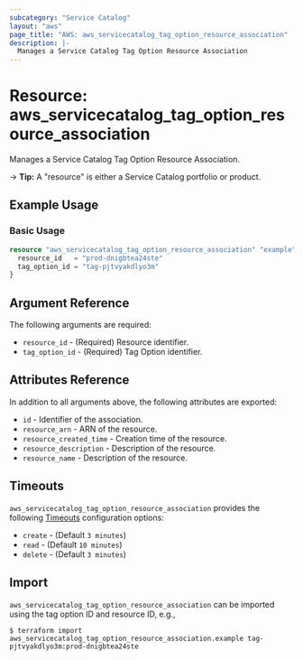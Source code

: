 ```yaml
---
subcategory: "Service Catalog"
layout: "aws"
page_title: "AWS: aws_servicecatalog_tag_option_resource_association"
description: |-
  Manages a Service Catalog Tag Option Resource Association
---
```


# Resource: aws_servicecatalog_tag_option_resource_association

Manages a Service Catalog Tag Option Resource Association.

-> **Tip:** A "resource" is either a Service Catalog portfolio or product.

## Example Usage

### Basic Usage

```terraform
resource "aws_servicecatalog_tag_option_resource_association" "example" {
  resource_id   = "prod-dnigbtea24ste"
  tag_option_id = "tag-pjtvyakdlyo3m"
}
```

## Argument Reference

The following arguments are required:

* `resource_id` - (Required) Resource identifier.
* `tag_option_id` - (Required) Tag Option identifier.

## Attributes Reference

In addition to all arguments above, the following attributes are exported:

* `id` - Identifier of the association.
* `resource_arn` - ARN of the resource.
* `resource_created_time` - Creation time of the resource.
* `resource_description` - Description of the resource.
* `resource_name` - Description of the resource.

## Timeouts

`aws_servicecatalog_tag_option_resource_association` provides the following
[Timeouts](https://www.terraform.io/docs/configuration/blocks/resources/syntax.html#operation-timeouts) configuration options:

- `create` - (Default `3 minutes`)
- `read` - (Default `10 minutes`)
- `delete` - (Default `3 minutes`)

## Import

`aws_servicecatalog_tag_option_resource_association` can be imported using the tag option ID and resource ID, e.g.,

```
$ terraform import aws_servicecatalog_tag_option_resource_association.example tag-pjtvyakdlyo3m:prod-dnigbtea24ste
```
